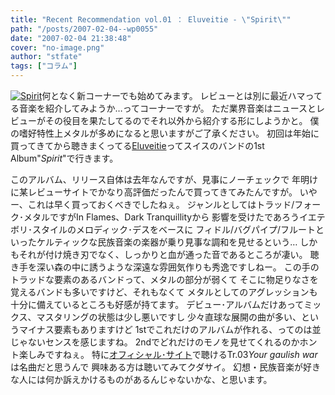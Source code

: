 ```yaml
---
title: "Recent Recommendation vol.01 ： Eluveitie - \"Spirit\""
path: "/posts/2007-02-04--wp0055"
date: "2007-02-04 21:38:48"
cover: "no-image.png"
author: "stfate"
tags: ["コラム"]
---
```


<a href="http://www.amazon.co.jp/gp/product/B000G09PT6%3ftag=invisibleair-22%26link_code=xm2%26camp=2025%26dev-t=0ZZ51W51PSHKTDFA9002" target="_blank"><img src="http://images-jp.amazon.com/images/P/B000G09PT6.09.MZZZZZZZ.jpg" alt="Spirit"  /></a>何となく新コーナーでも始めてみます。
レビューとは別に最近ハマってる音楽を紹介してみようか…ってコーナーですが。
ただ業界音楽はニュースとレビューがその役目を果たしてるのでそれ以外から紹介する形にしようかと。
僕の嗜好特性上メタルが多めになると思いますがご了承ください。
初回は年始に買ってきてから聴きまくってる<a href="http://www.eluveitie.ch/" target="_blank">Eluveitie</a>ってスイスのバンドの1st Album"<em>Spirit</em>"で行きます。

<!--more-->
このアルバム、リリース自体は去年なんですが、見事にノーチェックで
年明けに某レビューサイトでかなり高評価だったんで買ってきてみたんですが。
いやー、これは早く買っておくべきでしたねぇ。
ジャンルとしてはトラッド/フォーク･メタルですがIn Flames、Dark Tranquillityから
影響を受けたであろうイエテボリ･スタイルのメロディック･デスをベースに
フィドル/バグパイプ/フルートといったケルティックな民族音楽の楽器が乗り見事な調和を見せるという…
しかもそれが付け焼き刃でなく、しっかりと血が通った音であるところが凄い。
聴き手を深い森の中に誘うような深遠な雰囲気作りも秀逸ですしねー。
この手のトラッドな要素のあるバンドって、メタルの部分が弱くて
そこに物足りなさを覚えるバンドも多いですけど、それもなくて
メタルとしてのアグレッションも十分に備えているところも好感が持てます。
デビュー･アルバムだけあってミックス、マスタリングの状態は少し悪いですし
少々直球な展開の曲が多い、というマイナス要素もありますけど
1stでこれだけのアルバムが作れる、ってのは並じゃないセンスを感じますね。
2ndでどれだけのモノを見せてくれるのかホント楽しみですねぇ。
特に<a href="http://www.eluveitie.ch/" target="_blank">オフィシャル･サイト</a>で聴けるTr.03<em>Your gaulish war</em>は名曲だと思うんで
興味ある方は聴いてみてクダサイ。
幻想・民族音楽が好きな人には何か訴えかけるものがあるんじゃないかな、と思います。

